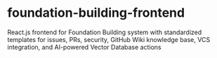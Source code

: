 # foundation-building-frontend
React.js frontend for Foundation Building system with standardized templates for issues, PRs, security, GitHub Wiki knowledge base, VCS integration, and AI-powered Vector Database actions
